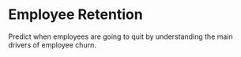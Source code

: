 # Employee Retention
 Predict when employees are going to quit by understanding the main drivers of employee churn.
